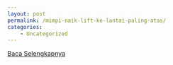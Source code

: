 ```yaml
---
layout: post
permalink: /mimpi-naik-lift-ke-lantai-paling-atas/
categories:
    - Uncategorized
---
```


[Baca Selengkapnya](/08)